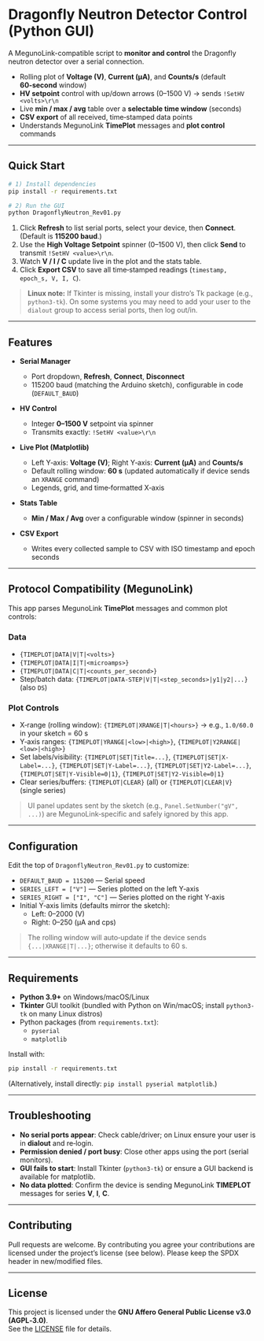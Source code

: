 # Dragonfly Neutron Detector Control (Python GUI)

A MegunoLink-compatible script to **monitor and control** the Dragonfly neutron detector over a serial connection.

- Rolling plot of **Voltage (V)**, **Current (µA)**, and **Counts/s** (default **60‑second** window)
- **HV setpoint** control with up/down arrows (0–1500 V) → sends `!SetHV <volts>\r\n`
- Live **min / max / avg** table over a **selectable time window** (seconds)
- **CSV export** of all received, time‑stamped data points
- Understands MegunoLink **TimePlot** messages and **plot control** commands

---

## Quick Start

```bash
# 1) Install dependencies
pip install -r requirements.txt

# 2) Run the GUI
python DragonflyNeutron_Rev01.py
```

1. Click **Refresh** to list serial ports, select your device, then **Connect**. (Default is **115200 baud**.)
2. Use the **High Voltage Setpoint** spinner (0–1500 V), then click **Send** to transmit `!SetHV <value>\r\n`.
3. Watch **V / I / C** update live in the plot and the stats table.
4. Click **Export CSV** to save all time‑stamped readings (`timestamp, epoch_s, V, I, C`).

> **Linux note:** If Tkinter is missing, install your distro’s Tk package (e.g., `python3-tk`). On some systems you may need to add your user to the `dialout` group to access serial ports, then log out/in.

---

## Features

- **Serial Manager**
  - Port dropdown, **Refresh**, **Connect**, **Disconnect**
  - 115200 baud (matching the Arduino sketch), configurable in code (`DEFAULT_BAUD`)

- **HV Control**
  - Integer **0–1500 V** setpoint via spinner
  - Transmits exactly: `!SetHV <value>\r\n`

- **Live Plot (Matplotlib)**
  - Left Y‑axis: **Voltage (V)**; Right Y‑axis: **Current (µA)** and **Counts/s**
  - Default rolling window: **60 s** (updated automatically if device sends an `XRANGE` command)
  - Legends, grid, and time‑formatted X‑axis

- **Stats Table**
  - **Min / Max / Avg** over a configurable window (spinner in seconds)

- **CSV Export**
  - Writes every collected sample to CSV with ISO timestamp and epoch seconds

---

## Protocol Compatibility (MegunoLink)

This app parses MegunoLink **TimePlot** messages and common plot controls:

### Data
- `{TIMEPLOT|DATA|V|T|<volts>}`  
- `{TIMEPLOT|DATA|I|T|<microamps>}`  
- `{TIMEPLOT|DATA|C|T|<counts_per_second>}`  
- Step/batch data: `{TIMEPLOT|DATA-STEP|V|T|<step_seconds>|y1|y2|...}` (also `DS`)

### Plot Controls
- X‑range (rolling window): `{TIMEPLOT|XRANGE|T|<hours>}` → e.g., `1.0/60.0` in your sketch = 60 s
- Y‑axis ranges: `{TIMEPLOT|YRANGE|<low>|<high>}`, `{TIMEPLOT|Y2RANGE|<low>|<high>}`
- Set labels/visibility: `{TIMEPLOT|SET|Title=...}`, `{TIMEPLOT|SET|X-Label=...}`, `{TIMEPLOT|SET|Y-Label=...}`, `{TIMEPLOT|SET|Y2-Label=...}`, `{TIMEPLOT|SET|Y-Visible=0|1}`, `{TIMEPLOT|SET|Y2-Visible=0|1}`
- Clear series/buffers: `{TIMEPLOT|CLEAR}` (all) or `{TIMEPLOT|CLEAR|V}` (single series)

> UI panel updates sent by the sketch (e.g., `Panel.SetNumber("gV", ...)`) are MegunoLink‑specific and safely ignored by this app.

---

## Configuration

Edit the top of `DragonflyNeutron_Rev01.py` to customize:

- `DEFAULT_BAUD = 115200` — Serial speed
- `SERIES_LEFT = ["V"]` — Series plotted on the left Y‑axis
- `SERIES_RIGHT = ["I", "C"]` — Series plotted on the right Y‑axis
- Initial Y‑axis limits (defaults mirror the sketch):  
  - Left: 0–2000 (V)  
  - Right: 0–250 (µA and cps)

> The rolling window will auto‑update if the device sends `{...|XRANGE|T|...}`; otherwise it defaults to 60 s.

---

## Requirements

- **Python 3.9+** on Windows/macOS/Linux
- **Tkinter** GUI toolkit (bundled with Python on Win/macOS; install `python3-tk` on many Linux distros)
- Python packages (from `requirements.txt`):
  - `pyserial`
  - `matplotlib`

Install with:

```bash
pip install -r requirements.txt
```

(Alternatively, install directly: `pip install pyserial matplotlib`.)

---

## Troubleshooting

- **No serial ports appear**: Check cable/driver; on Linux ensure your user is in **dialout** and re‑login.
- **Permission denied / port busy**: Close other apps using the port (serial monitors).
- **GUI fails to start**: Install Tkinter (`python3-tk`) or ensure a GUI backend is available for matplotlib.
- **No data plotted**: Confirm the device is sending MegunoLink **TIMEPLOT** messages for series **V**, **I**, **C**.

---

## Contributing

Pull requests are welcome. By contributing you agree your contributions are licensed under the project’s license (see below). Please keep the SPDX header in new/modified files.

---

## License

This project is licensed under the **GNU Affero General Public License v3.0 (AGPL‑3.0)**.  
See the [LICENSE](./LICENSE) file for details.
